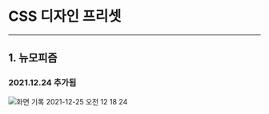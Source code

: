 # CSS 디자인 프리셋

---

## 1. 뉴모피즘

### 2021.12.24 추가됨

![화면 기록 2021-12-25 오전 12 18 24](https://user-images.githubusercontent.com/84632077/147362240-16591c80-c8bd-4a4c-9cd0-acafd2e1fe3a.gif)
